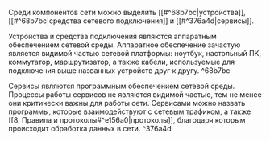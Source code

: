 Среди компонентов сети можно выделить [[#^68b7bc|устройства]], [[#^68b7bc|средства сетевого подключения]] и [[#^376a4d|сервисы]].

Устройства и средства подключения являются аппаратным обеспечением сетевой среды. Аппаратное обеспечение зачастую является видимой частью сетевой платформы: ноутбук, настольный ПК, коммутатор, маршрутизатор, а также кабели, используемые для подключения выше названных устройств друг к другу. ^68b7bc

Сервисы являются программным обеспечением сетевой среды. Процессы работы сервисов не являются видимой частью, тем не менее они критически важны для работы сети. Сервисами можно назвать программы, которые взаимодействуют с сетевым трафиком, а также [[8. Правила и протоколы#^e156a0|протоколы]], благодаря которым происходит обработка данных в сети. ^376a4d